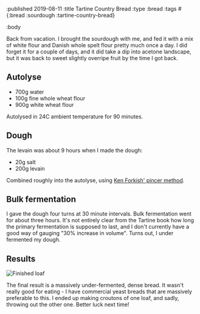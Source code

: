 :published 2019-08-11
:title Tartine Country Bread
:type :bread
:tags #{:bread :sourdough :tartine-country-bread}

:body

Back from vacation. I brought the sourdough with me, and fed it with a mix of
white flour and Danish whole spelt flour pretty much once a day. I did forget it
for a couple of days, and it did take a dip into acetone landscape, but it was
back to sweet slightly overripe fruit by the time I got back.

## Autolyse

- 700g water
- 100g fine whole wheat flour
- 900g white wheat flour

Autolysed in 24C ambient temperature for 90 minutes.

## Dough

The levain was about 9 hours when I made the dough:

- 20g salt
- 200g levain

Combined roughly into the autolyse, using [Ken Forkish' pincer
method](https://www.youtube.com/watch?v=HoY7CPw0E1s).

## Bulk fermentation

I gave the dough four turns at 30 minute intervals. Bulk fermentation went for
about three hours. It's not entirely clear from the Tartine book how long the
primary fermentation is supposed to last, and I don't currently have a good way
of gauging "30% increase in volume". Turns out, I under fermented my dough.

## Results

![Finished loaf](/images/bread/IMG_1437.jpg)

The final result is a massively under-fermented, dense bread. It wasn't really
good for eating - I have commercial yeast breads that are massively preferable
to this. I ended up making croutons of one loaf, and sadly, throwing out the
other one. Better luck next time!
